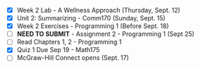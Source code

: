 - [x] Week 2 Lab - A Wellness Approach (Thursday, Sept. 12)
- [x] Unit 2: Summarizing - Comm170 (Sunday, Sept. 15)
- [x] Week 2 Exercises - Programming 1 (Before Sept. 18)
- [ ] **NEED TO SUBMIT** - Assignment 2 - Programming 1 (Sept 25)
- [ ] Read Chapters 1, 2 - Programming 1
- [x] Quiz 1 Due Sep 19 - Math175
- [ ] McGraw-Hill Connect opens (Sept. 17)